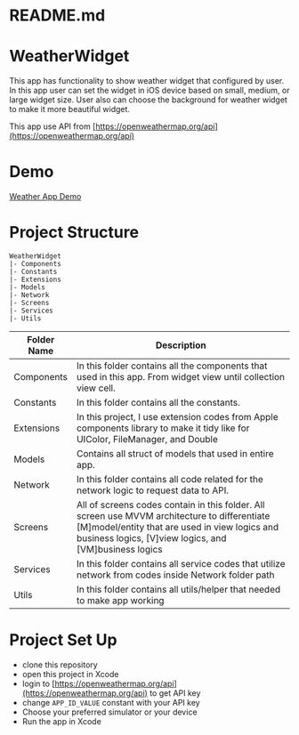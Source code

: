# README.md

# WeatherWidget

This app has functionality to show weather widget that configured by user. In this app user can set the widget in iOS device based on small, medium, or large widget size. User also can choose the background for weather widget to make it more beautiful widget.

This app use API from [https://openweathermap.org/api](https://openweathermap.org/api) 

# Demo

[Weather App Demo](https://drive.google.com/file/d/1C-WbUt97ZyuFaWMttvohuVmWQyc-eZGu/view?usp=sharing)

# Project Structure

```
WeatherWidget
|- Components
|- Constants
|- Extensions
|- Models
|- Network
|- Screens
|- Services
|- Utils
```

| Folder Name | Description |
| --- | --- |
| Components | In this folder contains all the components that used in this app. From widget view until collection view cell. |
| Constants | In this folder contains all the constants. |
| Extensions | In this project, I use extension codes from Apple components library to make it tidy like for UIColor, FileManager, and Double |
| Models | Contains all struct of models that used in entire app. |
| Network | In this folder contains all code related for the network logic to request data to API. |
| Screens | All of screens codes contain in this folder. All screen use MVVM architecture to differentiate [M]model/entity that are used in view logics and business logics, [V]view logics, and [VM]business logics |
| Services | In this folder contains all service codes that utilize network from codes inside Network folder path |
| Utils | In this folder contains all utils/helper that needed to make app working |

# Project Set Up

- clone this repository
- open this project in Xcode
- login to [https://openweathermap.org/api](https://openweathermap.org/api) to get API key
- change `APP_ID_VALUE` constant with your API key
- Choose your preferred simulator or your device
- Run the app in Xcode
